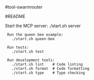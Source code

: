 #tool-swarmrouter


#README

   Start the MCP server:
       ./start.sh server

     Run the queen bee example:
       ./start.sh queen-bee

     Run tests:
       ./start.sh test

     Run development tools:
       ./start.sh lint    # Code linting
       ./start.sh format  # Code formatting
       ./start.sh type    # Type checking
